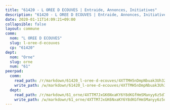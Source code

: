 ```yaml
---
title: "61420 - L OREE D ECOUVES | Entraide, Annonces, Initiatives"
description: "61420 - L OREE D ECOUVES | Entraide, Annonces, Initiatives"
date: 2020-01-11T14:09:21+09:00
collapsible: false
layout: commune
comm:
  nom: "L OREE D ECOUVES"
  slug: l-oree-d-ecouves
  cp: "61420"
dept:
  nom: "Orne"
  slug: orne
  num: "61"
peerpad:
  comm:
    read_path: /r/markdown/61420_l-oree-d-ecouves/4XTTMH5nDmpNbuak3Uh3ZRjfeXkgpmyL9HbfCZB6yh952Jwuy
    write_path: /w/markdown/61420_l-oree-d-ecouves/4XTTMH5nDmpNbuak3Uh3ZRjfeXkgpmyL9HbfCZB6yh952Jwuy-K3TgUpsjJVmpnT1qrQkuqJWjqTHTiu7FhFjwejui1qn5pbzEPE5kgVyFPfmLv8YZEiVzQ8AX8E6p6wfkS2mhNDsK5gDC3JarTuBshDksEzks8RnEja9x5zUrUkF46qU5hqEDPVod
  dept:
    read_path: /r/markdown/61_orne/4XTTM7JxGK6NxaKY6Y8dKGfHmSManyy6z5d78TaTcUn3zJjy6
    write_path: /w/markdown/61_orne/4XTTM7JxGK6NxaKY6Y8dKGfHmSManyy6z5d78TaTcUn3zJjy6-K3TgUN9f9h2Fmk7w15QXNPtmJYWWDYEB4sLb6BW46ErzRh2NG4TmnnXd3GJfJ3dVSNBE8WudjKbLAy4CD2mQTtYeoUAUzvKztzGsCxcQ4ezpe7WGMgkNubsBkL3vV47Zushr5DqN
---
```


